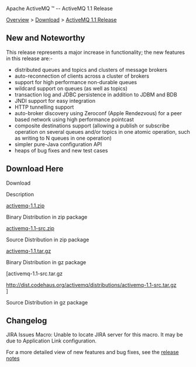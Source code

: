 Apache ActiveMQ ™ -- ActiveMQ 1.1 Release 

[Overview](overview.html) > [Download](download.html) > [ActiveMQ 1.1 Release](activemq-11-release.html)


New and Noteworthy
------------------

This release represents a major increase in functionality; the new features in this release are:-

*   distributed queues and topics and clusters of message brokers
*   auto-reconnection of clients across a cluster of brokers
*   support for high performance non-durable queues
*   wildcard support on queues (as well as topics)
*   transaction log and JDBC persistence in addition to JDBM and BDB
*   JNDI support for easy integration
*   HTTP tunnelling support
*   auto-broker discovery using Zeroconf (Apple Rendezvous) for a peer based network using high performance pointcast
*   composite destinations support (allowing a publish or subscribe operation on several queues and/or topics in one atomic operation, such as writing to N queues in one operation)
*   simpler pure-Java configuration API
*   heaps of bug fixes and new test cases

Download Here
-------------

Download

Description

[activemq-1.1.zip](http://dist.codehaus.org/activemq/distributions/activemq-1.1.zip)

Binary Distribution in zip package

[activemq-1.1-src.zip](http://dist.codehaus.org/activemq/distributions/activemq-1.1-src.zip)

Source Distribution in zip package

[activemq-1.1.tar.gz](http://dist.codehaus.org/activemq/distributions/activemq-1.1.tar.gz)

Binary Distribution in gz package

\[activemq-1.1-src.tar.gz

http://dist.codehaus.org/activemq/distributions/activemq-1.1-src.tar.gz  
\]

Source Distribution in gz package

Changelog
---------

JIRA Issues Macro: Unable to locate JIRA server for this macro. It may be due to Application Link configuration.

For a more detailed view of new features and bug fixes, see the [release notes](http://jira.activemq.org/jira/secure/ReleaseNote.jspa?projectId=10520&styleName=Html&version=10632)

